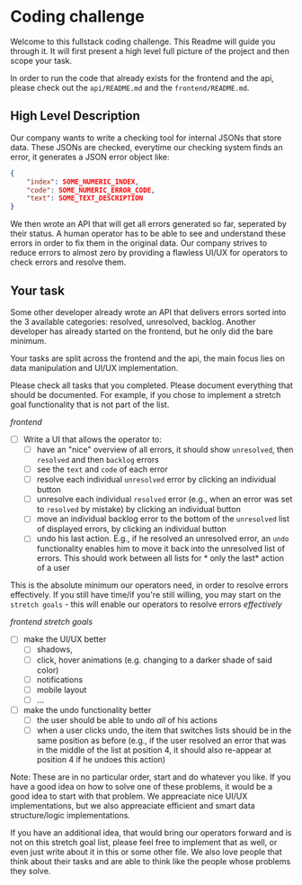 # Coding challenge

Welcome to this fullstack coding challenge. This Readme will guide you through it. It will first present a high level full picture of the project and then scope your task.

In order to run the code that already exists for the frontend and the api, please check out the `api/README.md` and the `frontend/README.md`.

## High Level Description

Our company wants to write a checking tool for internal JSONs that store data. These JSONs are checked, everytime our checking system finds an error, it generates a JSON error object like:
```json
{
    "index": SOME_NUMERIC_INDEX,
    "code": SOME_NUMERIC_ERROR_CODE,
    "text": SOME_TEXT_DESCRIPTION
}
```

We then wrote an API that will get all errors generated so far, seperated by their status. A human operator has to be able to see and understand these errors in order to fix them in the original data. Our company strives to reduce errors to almost zero by providing a flawless UI/UX for operators to check errors and resolve them.

## Your task

Some other developer already wrote an API that delivers errors sorted into the 3 available categories: resolved, unresolved, backlog. Another developer has already started on the frontend, but he only did the bare minimum.

Your tasks are split across the frontend and the api, the main focus lies on data manipulation and UI/UX implementation.

Please check all tasks that you completed. Please document everything that should be documented. For example, if you chose to implement a stretch goal functionality that is not part of the list.

*frontend*
- [ ] Write a UI that allows the operator to:
  - [ ] have an "nice" overview of all errors, it should show `unresolved`, then `resolved` and then `backlog` errors
  - [ ] see the `text` and `code` of each error
  - [ ] resolve each individual `unresolved` error by clicking an individual button
  - [ ] unresolve each individual `resolved` error (e.g., when an error was set to `resolved` by mistake) by clicking an individual button
  - [ ] move an individual backlog error to the bottom of the `unresolved` list of displayed errors, by clicking an individual button
  - [ ] undo his last action. E.g., if he resolved an unresolved error, an `undo` functionality enables him to move it back into the unresolved list of errors. This should work between all lists for * only the last* action of a user

This is the absolute minimum our operators need, in order to resolve errors effectively. If you still have time/if you're still willing, you may start on the `stretch goals` - this will enable our operators to resolve errors *effectively*

*frontend stretch goals*
- [ ] make the UI/UX better
  - [ ] shadows,
  - [ ] click, hover animations (e.g. changing to a darker shade of said color)
  - [ ] notifications
  - [ ] mobile layout
  - [ ] ...
- [ ] make the undo functionality better
  - [ ] the user should be able to undo *all* of his actions
  - [ ] when a user clicks undo, the item that switches lists should be in the same position as before (e.g., if the user resolved an error that was in the middle of the list at position 4, it should also re-appear at position 4 if he undoes this action)

Note: These are in no particular order, start and do whatever you like. If you have a good idea on how to solve one of these problems, it would be a good idea to start with that problem. We appreaciate nice UI/UX implementations, but we also appreaciate efficient and smart data structure/logic implementations.

If you have an additional idea, that would bring our operators forward and is not on this stretch goal list, please feel free to implement that as well, or even just write about it in this or some other file. We also love people that think about their tasks and are able to think like the people whose problems they solve.
